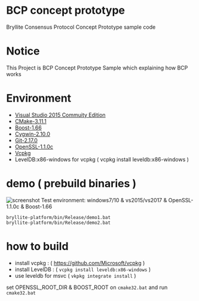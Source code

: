 # BCP concept prototype
Bryllite Consensus Protocol Concept Prototype sample code

# Notice
This Project is BCP Concept Prototype Sample which explaining how BCP works

# Environment
* [Visual Studio 2015 Commuity Edition](https://www.visualstudio.com/ko/vs/older-downloads/)
* [CMake-3.11.1](https://cmake.org/download/)
* [Boost-1.66](https://sourceforge.net/projects/boost/files/boost-binaries/1.66.0/)
* [Cygwin-2.10.0](https://www.cygwin.com)
* [Git-2.17.0](https://git-scm.com/downloads)
* [OpenSSL-1.1.0c](https://openssl.org)
* [Vcpkg](https://github.com/Microsoft/vcpkg)
* LevelDB:x86-windows for vcpkg ( vcpkg install leveldb:x86-windows )

# demo ( prebuild binaries )
![screenshot](https://user-images.githubusercontent.com/39185929/43046778-0234bd76-8e09-11e8-9149-cc5a9d601e26.jpg)
Test environment: windows7/10 & vs2015/vs2017 & OpenSSL-1.1.0c & Boost-1.66

~~~
bryllite-platform/bin/Release/demo1.bat
bryllite-platform/bin/Release/demo2.bat
~~~

# how to build
* install vcpkg : ( https://github.com/Microsoft/vcpkg )
* install LevelDB : ( `vcpkg install leveldb:x86-windows` )
* use leveldb for msvc ( `vkpkg integrate install` )

set OPENSSL_ROOT_DIR & BOOST_ROOT on `cmake32.bat`
and run `cmake32.bat`

